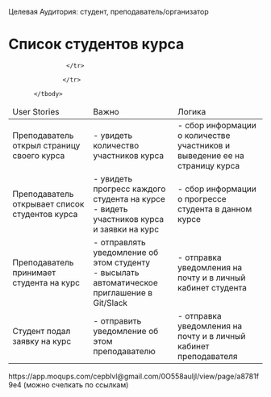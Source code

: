 Целевая Аудитория: студент, преподаватель/организатор

# Список студентов курса
<table>
    <thead>
        <td>User Stories</td>
        <td>Важно</td>
        <td>Логика</td>
    </thead>
    <tbody>
        <tr>
            <td>
                Преподаватель открыл страницу своего курса
            </td>
            <td>
                - увидеть количество участников курса <br>
            </td>
            <td>
                - сбор информации о количестве участников и выведение ее на страницу курса <br>
            </td>
        </tr>
        <tr>
            <td>
                Преподаватель открывает список студентов курса
            </td>
            <td>
                - увидеть прогресс каждого студента на курсе  <br>
                -  видеть участников курса и заявки на курс<br>
            </td>
            <td>
                - сбор информации о прогрессе студента в данном курсе 
                          </td>
        </tr>
       
  <tr>
            <td>
                Преподаватель принимает студента на курс
            </td>
            <td>
                - отправлять уведомление об этом студенту  <br>
                - высылать автоматическое приглашение в Git/Slack<br>
            </td>  <td>
                - отправка уведомления на почту и в личный кабинет студента  <br>
            </td>

                    </tr>
       
   <tr>
            <td>
                Студент подал заявку на курс
            </td>
            <td>
                - отправить уведомление об этом преподавателю <br>
            </td>
  <td>
                - отправка уведомления на почту и в личный кабинет преподавателя  <br>
            </td>

                   </tr>

           </tbody>
</table>
https://app.moqups.com/cepblvl@gmail.com/0O558auljl/view/page/a8781f9e4 (можно счелкать по ссылкам)
